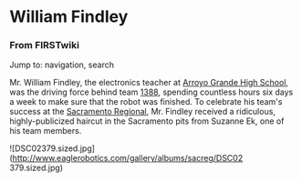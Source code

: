 # William Findley

### From FIRSTwiki

Jump to: navigation, search

Mr. William Findley, the electronics teacher at [Arroyo Grande High
School](http://www.luciamar.k12.ca.us/aghs
"http://www.luciamar.k12.ca.us/aghs" ), was the driving force behind team
[1388](1388 "1388" ), spending countless hours six days a week to
make sure that the robot was finished. To celebrate his team's success at the
[Sacramento Regional](/index.php?title=Sacramento_Regional&action=edit
"Sacramento Regional" ), Mr. Findley received a ridiculous, highly-publicized
haircut in the Sacramento pits from Suzanne Ek, one of his team members.  
  
![DSC02379.sized.jpg](http://www.eaglerobotics.com/gallery/albums/sacreg/DSC02
379.sized.jpg)

